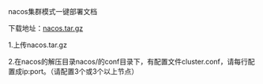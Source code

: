 nacos集群模式一键部署文档

下载地址：[nacos.tar.gz](https://github-releases.githubusercontent.com/137451403/44561400-a993-11ea-9679-f563f3afb136?X-Amz-Algorithm=AWS4-HMAC-SHA256&X-Amz-Credential=AKIAIWNJYAX4CSVEH53A%2F20210702%2Fus-east-1%2Fs3%2Faws4_request&X-Amz-Date=20210702T070910Z&X-Amz-Expires=300&X-Amz-Signature=d5b2f414e2c42a7fe4069d0cfe09bfa6451ed128a2802a4c009d2ff4f35cc50a&X-Amz-SignedHeaders=host&actor_id=50271500&key_id=0&repo_id=137451403&response-content-disposition=attachment%3B%20filename%3Dnacos-server-1.3.0.tar.gz&response-content-type=application%2Foctet-stream)

1.上传nacos.tar.gz

2.在nacos的解压目录nacos/的conf目录下，有配置文件cluster.conf，请每行配置成ip:port。（请配置3个或3个以上节点）